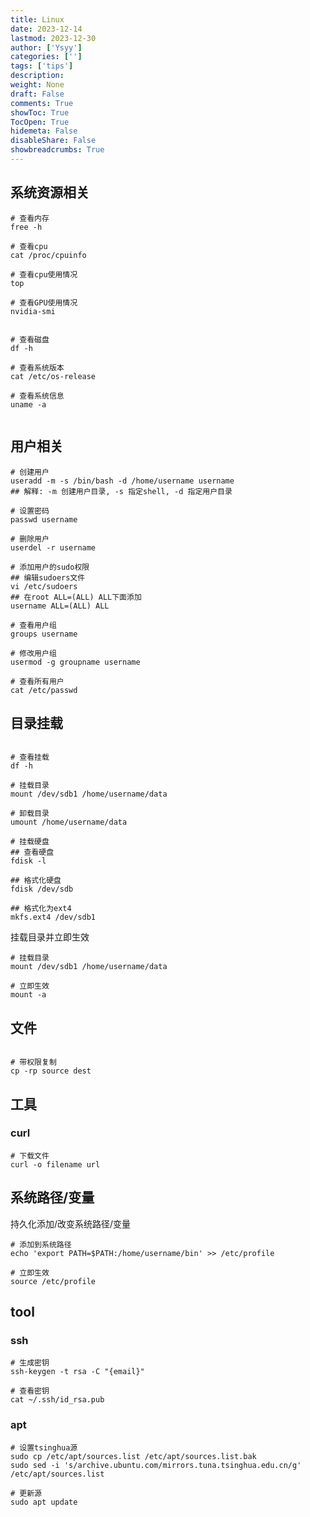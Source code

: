 ```yaml
---
title: Linux
date: 2023-12-14
lastmod: 2023-12-30
author: ['Ysyy']
categories: ['']
tags: ['tips']
description: 
weight: None
draft: False
comments: True
showToc: True
TocOpen: True
hidemeta: False
disableShare: False
showbreadcrumbs: True
---
```

## 系统资源相关

```shell
# 查看内存
free -h

# 查看cpu
cat /proc/cpuinfo

# 查看cpu使用情况
top

# 查看GPU使用情况
nvidia-smi


# 查看磁盘
df -h

# 查看系统版本
cat /etc/os-release

# 查看系统信息
uname -a


```

## 用户相关

```shell
# 创建用户
useradd -m -s /bin/bash -d /home/username username
## 解释: -m 创建用户目录, -s 指定shell, -d 指定用户目录

# 设置密码
passwd username

# 删除用户
userdel -r username

# 添加用户的sudo权限
## 编辑sudoers文件
vi /etc/sudoers
## 在root ALL=(ALL) ALL下面添加
username ALL=(ALL) ALL

# 查看用户组
groups username

# 修改用户组
usermod -g groupname username

# 查看所有用户
cat /etc/passwd

```

## 目录挂载

```shell

# 查看挂载
df -h

# 挂载目录
mount /dev/sdb1 /home/username/data

# 卸载目录
umount /home/username/data

# 挂载硬盘
## 查看硬盘
fdisk -l

## 格式化硬盘
fdisk /dev/sdb

## 格式化为ext4
mkfs.ext4 /dev/sdb1

```

挂载目录并立即生效

```shell
# 挂载目录
mount /dev/sdb1 /home/username/data

# 立即生效
mount -a

```

## 文件

```shell

# 带权限复制
cp -rp source dest

```

## 工具

### curl

```shell
# 下载文件
curl -o filename url

```

## 系统路径/变量

持久化添加/改变系统路径/变量

```shell
# 添加到系统路径
echo 'export PATH=$PATH:/home/username/bin' >> /etc/profile

# 立即生效
source /etc/profile
```

## tool

### ssh
```shell
# 生成密钥
ssh-keygen -t rsa -C "{email}"

# 查看密钥
cat ~/.ssh/id_rsa.pub
```

### apt

```shell
# 设置tsinghua源
sudo cp /etc/apt/sources.list /etc/apt/sources.list.bak
sudo sed -i 's/archive.ubuntu.com/mirrors.tuna.tsinghua.edu.cn/g' /etc/apt/sources.list

# 更新源
sudo apt update